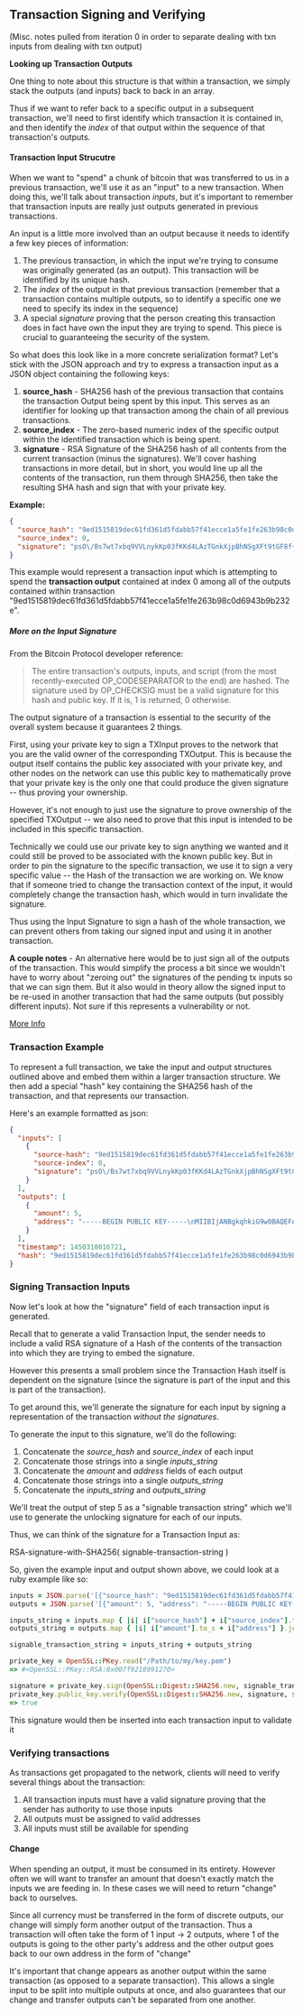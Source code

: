 ## Transaction Signing and Verifying

(Misc. notes pulled from iteration 0 in order to separate dealing with txn inputs
from dealing with txn output)

__Looking up Transaction Outputs__

One thing to note about this structure is that within a transaction,
we simply stack the outputs (and inputs) back to back in an array.

Thus if we want to refer back to a specific output in a subsequent
transaction, we'll need to first identify which transaction it is
contained in, and then identify the _index_ of that output within
the sequence of that transaction's outputs.

#### Transaction Input Strucutre

When we want to "spend" a chunk of bitcoin that was transferred
to us in a previous transaction, we'll use it as an "input"
to a new transaction. When doing this, we'll talk about transaction
*inputs*, but it's important to remember that transaction inputs
are really just outputs generated in previous transactions.

An input is a little more involved than an output because it needs
to identify a few key pieces of information:

1. The previous transaction, in which the input we're trying to
consume was originally generated (as an output). This transaction
will be identified by its unique hash.
2. The *index* of the output in that previous transaction (remember
that a transaction contains multiple outputs, so to identify a specific
one we need to specify its index in the sequence)
3. A special *signature* proving that the person creating this transaction
does in fact have own the input they are trying to spend. This piece is
crucial to guaranteeing the security of the system.

So what does this look like in a more concrete serialization format?
Let's stick with the JSON approach and try to express a transaction
input as a JSON object containing the following keys:

1. **source_hash** - SHA256 hash of the previous transaction
that contains the transaction Output being spent by this input. This
serves as an identifier for looking up that transaction among the chain
of all previous transactions.
2. **source_index** - The zero-based numeric index of
the specific output within the identified transaction which is being
spent.
3. **signature** - RSA Signature of the SHA256 hash of all contents
from the current transaction (minus the signatures). We'll cover hashing transactions in more detail,
but in short, you would line up all the contents of the transaction, run them
through SHA256, then take the resulting SHA hash and sign
that with your private key.

__Example:__

```json
{
  "source_hash": "9ed1515819dec61fd361d5fdabb57f41ecce1a5fe1fe263b98c0d6943b9b232e",
  "source_index": 0,
  "signature": "psO\/Bs7wt7xbq9VVLnykKp03fKKd4LAzTGnkXjpBhNSgXFt9tGF8f+5QusvRDjjds6NWiet4Bvs2cbfwG2IQfmuAMWwrycrmq8xCpNYnajK+Cyt9ogsU25Q65VYlciXWyrCAIUhtwCJ3Tlwyf1rHbJi6yV4qVHL+7SkxQexlIctlU4r4c0hmofnqcaYCpLfbQ0Kge6NJb7m2NaiWgXhRcJHFVmhQHUUYhxJeZq9PwLoL4nMKWrGKsUC31tRt\/kz+ISROG033oG6LeKGozzGEehL8fMoESS9NEfSQtoGYZ2tvo3xqPSM+mQn852iPMtiBt1UldtiEkX6xdvNWdl3Tfg=="
}
```

This example would represent a transaction input which is attempting to spend
the **transaction output** contained at index 0 among all of the outputs
contained within transaction "9ed1515819dec61fd361d5fdabb57f41ecce1a5fe1fe263b98c0d6943b9b232e".

##### More on the Input Signature

From the Bitcoin Protocol developer reference:

> The entire transaction's outputs, inputs, and script (from the most recently-executed
> OP_CODESEPARATOR to the end) are hashed.
> The signature used by OP_CHECKSIG must be a valid signature for this hash and public key.
> If it is, 1 is returned, 0 otherwise.

The output signature of a transaction is essential to the security of the overall system
because it guarantees 2 things.

First, using your private key to sign a TXInput proves to the network that you are the
valid owner of the corresponding TXOutput. This is because the output itself contains the
public key associated with your private key, and other nodes on the network can use
this public key to mathematically prove that your private key is the only one that
could produce the given signature -- thus proving your ownership.

However, it's not enough to just use the signature to prove ownership of the specified
TXOutput -- we also need to prove that this input is intended to be included in this
specific transaction.

Technically we could use our private key to sign anything we wanted
and it could still be proved to be associated with the known public key.
But in order to pin the signature to the specific transaction, we use it to sign
a very specific value -- the Hash of the transaction we are working on. We know that
if someone tried to change the transaction context of the input, it would completely
change the transaction hash, which would in turn invalidate the signature.

Thus using the Input Signature to sign a hash of the whole transaction, we can
prevent others from taking our signed input and using it in another transaction.

**A couple notes** - An alternative here would be to just sign all of the outputs
of the transaction. This would simplify the process a bit since we wouldn't have to
worry about "zeroing out" the signatures of the pending tx inputs so that we can sign them.
But it also would in theory allow the signed input to be re-used in another transaction
that had the same outputs (but possibly different inputs). Not sure if this represents
a vulnerability or not.

[More Info](https://en.bitcoin.it/wiki/OP_CHECKSIG)

### Transaction Example

To represent a full transaction, we take the input and output structures outlined above
and embed them within a larger transaction structure. We then add a special "hash" key
containing the SHA256 hash of the transaction, and that represents our transaction.

Here's an example formatted as json:

```json
{
  "inputs": [
    {
      "source-hash": "9ed1515819dec61fd361d5fdabb57f41ecce1a5fe1fe263b98c0d6943b9b232e",
      "source-index": 0,
      "signature": "psO\/Bs7wt7xbq9VVLnykKp03fKKd4LAzTGnkXjpBhNSgXFt9tGF8f+5QusvRDjjds6NWiet4Bvs2cbfwG2IQfmuAMWwrycrmq8xCpNYnajK+Cyt9ogsU25Q65VYlciXWyrCAIUhtwCJ3Tlwyf1rHbJi6yV4qVHL+7SkxQexlIctlU4r4c0hmofnqcaYCpLfbQ0Kge6NJb7m2NaiWgXhRcJHFVmhQHUUYhxJeZq9PwLoL4nMKWrGKsUC31tRt\/kz+ISROG033oG6LeKGozzGEehL8fMoESS9NEfSQtoGYZ2tvo3xqPSM+mQn852iPMtiBt1UldtiEkX6xdvNWdl3Tfg=="
    }
  ],
  "outputs": [
    {
      "amount": 5,
      "address": "-----BEGIN PUBLIC KEY-----\nMIIBIjANBgkqhkiG9w0BAQEFAAOCAQ8AMIIBCgKCAQEAxpaKTGz1LlgVihe0dGlE\nPsn\/cJk+Zo7uePr8hhjCAj+R0cxjE4Q8xKmVAA3YAxenoo6DShn8CSvR8AvNDgMm\nAdHvKjnZXsyPBBD+BNw5vIrEgQiuuBl7e0P8BfctGq2HHlBJ5i+1zitbmFe\/Mnyr\nVRimxM7q7YGGOtqQ5ZEZRL1NcvS2sR+YxTL5YbCBXUW3FzLUjkmtSEH1bwWADCWj\nhz6IXWqYU0F5pRECVI+ybkdmirTbpZtQPyrND+iclsjnUUSONDLYm27dQnDvtiFc\nIn3PZ3Qxlk9JZ6F77+7OSEJMH3sB6\/JcPZ0xd426U84SyYXLhggrBJMXCwUnzLN6\nuwIDAQAB\n-----END PUBLIC KEY-----\n"
    }
  ],
  "timestamp": 1450310016721,
  "hash": "9ed1515819dec61fd361d5fdabb57f41ecce1a5fe1fe263b98c0d6943b9b232e"
}
```

### Signing Transaction Inputs

Now let's look at how the "signature" field of each transaction input is generated.

Recall that to generate a valid Transaction Input, the sender needs to include a
valid RSA signature of a Hash of the contents of the transaction into which they
are trying to embed the signature.

However this presents a small problem since the Transaction Hash itself is dependent
on the signature (since the signature is part of the input and this is part of the
transaction).

To get around this, we'll generate the signature for each input by signing a
representation of the transaction *without the signatures*.

To generate the input to this signature, we'll do the following:

1. Concatenate the *source_hash* and *source_index* of each input
2. Concatenate those strings into a single *inputs_string*
3. Concatenate the *amount* and *address* fields of each output
4. Concatenate those strings into a single *outputs_string*
5. Concatenate the *inputs_string* and *outputs_string*

We'll treat the output of step 5 as a "signable transaction string" which
we'll use to generate the unlocking signature for each of our inputs.

Thus, we can think of the signature for a Transaction Input as:

RSA-signature-with-SHA256( signable-transaction-string )

So, given the example input and output shown above, we could look at a ruby example like so:


```ruby
inputs = JSON.parse('[{"source_hash": "9ed1515819dec61fd361d5fdabb57f41ecce1a5fe1fe263b98c0d6943b9b232e", "source_index": 0}]')
outputs = JSON.parse('[{"amount": 5, "address": "-----BEGIN PUBLIC KEY-----\nMIIBIjANBgkqhkiG9w0BAQEFAAOCAQ8AMIIBCgKCAQEAxpaKTGz1LlgVihe0dGlE\nPsn\/cJk+Zo7uePr8hhjCAj+R0cxjE4Q8xKmVAA3YAxenoo6DShn8CSvR8AvNDgMm\nAdHvKjnZXsyPBBD+BNw5vIrEgQiuuBl7e0P8BfctGq2HHlBJ5i+1zitbmFe\/Mnyr\nVRimxM7q7YGGOtqQ5ZEZRL1NcvS2sR+YxTL5YbCBXUW3FzLUjkmtSEH1bwWADCWj\nhz6IXWqYU0F5pRECVI+ybkdmirTbpZtQPyrND+iclsjnUUSONDLYm27dQnDvtiFc\nIn3PZ3Qxlk9JZ6F77+7OSEJMH3sB6\/JcPZ0xd426U84SyYXLhggrBJMXCwUnzLN6\nuwIDAQAB\n-----END PUBLIC KEY-----\n"}]')

inputs_string = inputs.map { |i| i["source_hash"] + i["source_index"].to_s }.join
outputs_string = outputs.map { |i| i["amount"].to_s + i["address"] }.join

signable_transaction_string = inputs_string + outputs_string

private_key = OpenSSL::PKey.read("/Path/to/my/key.pem")
=> #<OpenSSL::PKey::RSA:0x007f9218991270>

signature = private_key.sign(OpenSSL::Digest::SHA256.new, signable_transaction_string)
private_key.public_key.verify(OpenSSL::Digest::SHA256.new, signature, signable_transaction_string)
=> true
```

This signature would then be inserted into each transaction input to validate it

### Verifying transactions

As transactions get propagated to the network, clients will need to verify
several things about the transaction:

1. All transaction inputs must have a valid signature proving
that the sender has authority to use those inputs
2. All outputs must be assigned to valid addresses
3. All inputs must still be available for spending

#### Change

When spending an output, it must be consumed in its entirety. However often
we will want to transfer an amount that doesn't exactly match the inputs
we are feeding in. In these cases we will need to return "change" back to
ourselves.

Since all currency must be transferred in the form of discrete outputs, our
change will simply form another output of the transaction. Thus a transaction
will often take the form of 1 input -> 2 outputs, where 1 of the outputs
is going to the other party's address and the other output goes back to
our own address in the form of "change"

It's important that change appears as another output within the same
transaction (as opposed to a separate transaction). This allows
a single input to be split into multiple outputs at once, and also
guarantees that our change and transfer outputs can't be separated from
one another.
